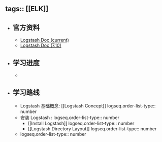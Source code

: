 tags:: [[ELK]]
---

- ## 官方资料
	- [Logstash Doc (current)](https://www.elastic.co/guide/en/logstash/current/introduction.html)
	- [Logstash Doc (7.10)](https://www.elastic.co/guide/en/logstash/7.10/introduction.html)
- ## 学习进度
	-
- ## 学习路线
	- Logstash 基础概念: [[Logstash Concept]]
	  logseq.order-list-type:: number
	- 安装 Logstash : 
	  logseq.order-list-type:: number
		- [[Install Logstash]]
		  logseq.order-list-type:: number
		- [[Logstash Directory Layout]]
		  logseq.order-list-type:: number
	- logseq.order-list-type:: number